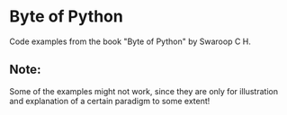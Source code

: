 # Byte of Python
Code examples from the book "Byte of Python" by Swaroop C H.

## Note:
Some of the examples might not work, since they are only for illustration and explanation of a certain paradigm to some extent!
